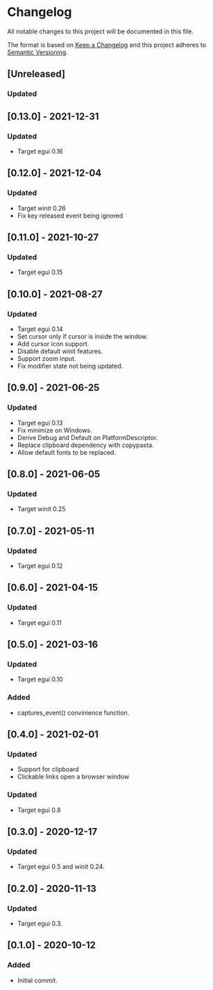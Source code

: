 # Changelog
All notable changes to this project will be documented in this file.

The format is based on [Keep a Changelog](http://keepachangelog.com/en/1.0.0/)
and this project adheres to [Semantic Versioning](https://semver.org/spec/v2.0.0.html).

## [Unreleased]
### Updated

## [0.13.0] - 2021-12-31
### Updated
- Target egui 0.16

## [0.12.0] - 2021-12-04
### Updated
- Target winit 0.26
- Fix key released event being ignored

## [0.11.0] - 2021-10-27
### Updated
- Target egui 0.15

## [0.10.0] - 2021-08-27
### Updated
- Target egui 0.14
- Set cursor only if cursor is inside the window.
- Add cursor icon support.
- Disable default winit features.
- Support zoom input.
- Fix modifier state not being updated.

## [0.9.0] - 2021-06-25
### Updated
- Target egui 0.13
- Fix minimize on Windows.
- Derive Debug and Default on PlatformDescriptor.
- Replace clipboard dependency with copypasta.
- Allow default fonts to be replaced.

## [0.8.0] - 2021-06-05
### Updated
- Target winit 0.25

## [0.7.0] - 2021-05-11
### Updated
- Target egui 0.12

## [0.6.0] - 2021-04-15
### Updated
 - Target egui 0.11

## [0.5.0] - 2021-03-16
### Updated
 - Target egui 0.10
### Added
 - captures_event() convinience function.

## [0.4.0] - 2021-02-01
### Updated
- Support for clipboard
- Clickable links open a browser window

### Updated
- Target egui 0.8

## [0.3.0] - 2020-12-17
### Updated
- Target egui 0.5 and winit 0.24.

## [0.2.0] - 2020-11-13
### Updated
- Target egui 0.3.

## [0.1.0] - 2020-10-12
### Added
- Initial commit.
